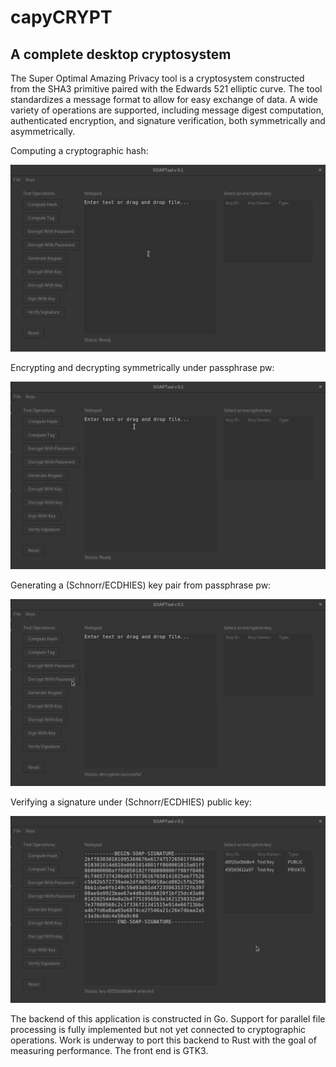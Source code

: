 # capyCRYPT
## A complete desktop cryptosystem

The Super Optimal Amazing Privacy tool is a cryptosystem constructed from the SHA3 primitive paired with the Edwards 521 elliptic curve. The tool standardizes a message format to allow for easy exchange of data. A wide variety of operations are supported, including message digest computation, authenticated encryption, and signature verification, both symmetrically and asymmetrically. 

Computing a cryptographic hash:

![SHA3-512 Message Digest](./img/sha3hash.gif)

Encrypting and decrypting symmetrically under passphrase pw:

![Message Encryption and Decryption](./img/enc_dec_pw.gif)

Generating a (Schnorr/ECDHIES) key pair from passphrase pw:

![Generate Keypair](./img/gen_keypair.gif)

Verifying a signature under (Schnorr/ECDHIES) public key:

![Signature Verification](./img/pub_key_verify.gif)

The backend of this application is constructed in Go. Support for parallel file processing is fully implemented but not yet connected to cryptographic operations. Work is underway to port this backend to Rust with the goal of measuring performance. The front end is GTK3.
